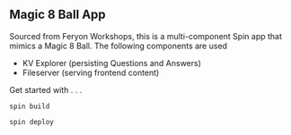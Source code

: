 ## Magic 8 Ball App

Sourced from Feryon Workshops, this is a multi-component Spin app that mimics a Magic 8 Ball. The following components are used
* KV Explorer (persisting Questions and Answers)
* Fileserver (serving frontend content)

Get started with . . . 

`spin build`

`spin deploy`

